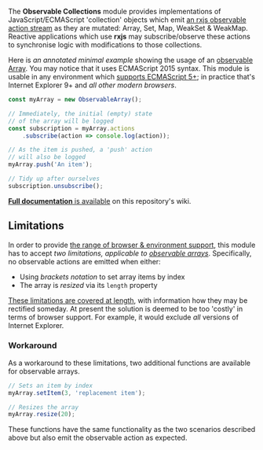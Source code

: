The **Observable Collections** module provides implementations of JavaScript/ECMAScript 'collection' objects which emit [an rxjs observable action stream] as they are mutated: Array, Set, Map, WeakSet & WeakMap.  Reactive applications which use **rxjs** may subscribe/observe these actions to synchronise logic with modifications to those collections.

Here is *an annotated minimal example* showing the usage of an [observable Array]. You may notice that it uses ECMAScript 2015 syntax.  This module is usable in any environment which [supports ECMAScript 5+]; in practice that's Internet Explorer 9+ and *all other modern browsers*.


```js
const myArray = new ObservableArray();

// Immediately, the initial (empty) state
// of the array will be logged
const subscription = myArray.actions
    .subscribe(action => console.log(action));

// As the item is pushed, a 'push' action
// will also be logged
myArray.push('An item');

// Tidy up after ourselves
subscription.unsubscribe();
```

[**Full documentation** is available] on this repository's wiki.

[an rxjs observable action stream]: https://rxjs-dev.firebaseapp.com/
[observable Array]: https://github.com/csf-dev/rxjs-observable-collections/wiki/ObservableArray
[observable arrays]: https://github.com/csf-dev/rxjs-observable-collections/wiki/ObservableArray
[supports ECMAScript 5+]: https://github.com/csf-dev/rxjs-observable-collections/wiki#browserenvironment-support
[**Full documentation** is available]: https://github.com/csf-dev/rxjs-observable-collections/wiki

## Limitations
In order to provide [the range of browser & environment support], this module has to accept *two limitations, applicable to [observable arrays]*.  Specifically, no observable actions are emitted when either:

* Using *brackets notation* to set array items by index
* The array is *resized* via its `length` property

[These limitations are covered at length], with information how they may be rectified someday.  At present the solution is deemed to be too 'costly' in terms of browser support.  For example, it would exclude *all* versions of Internet Explorer.

[the range of browser & environment support]: https://github.com/csf-dev/rxjs-observable-collections/wiki#browserenvironment-support
[These limitations are covered at length]: https://github.com/csf-dev/rxjs-observable-collections/issues/4

### Workaround
As a workaround to these limitations, two additional functions are available for observable arrays.

```js
// Sets an item by index
myArray.setItem(3, 'replacement item');

// Resizes the array
myArray.resize(20);
```

These functions have the same functionality as the two scenarios described above but also emit the observable action as expected.
